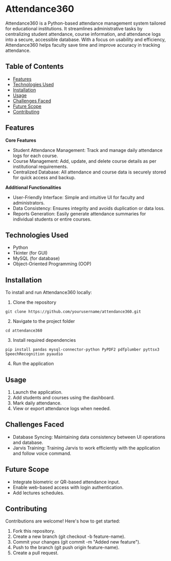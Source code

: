 # Attendance360
Attendance360 is a Python-based attendance management system tailored for educational institutions. It streamlines administrative tasks by centralizing student attendance, course information, and attendance logs into a secure, accessible database. With a focus on usability and efficiency, Attendance360 helps faculty save time and improve accuracy in tracking attendance.


**Table of Contents**
------
- [Features](#Features)
- [Technologies Used](#Technologies-Used)
- [Installation](#Installation)
- [Usage](#Usage)
- [Challenges Faced](#Challenges-Faced)
- [Future Scope](#Future-Scope)
- [Contributing](#Contributing)


**Features**
------

**Core Features**
- Student Attendance Management: Track and manage daily attendance logs for each course.
- Course Management: Add, update, and delete course details as per institutional requirements.
- Centralized Database: All attendance and course data is securely stored for quick access and backup.

**Additional Functionalities**
- User-Friendly Interface: Simple and intuitive UI for faculty and administrators.
- Data Consistency: Ensures integrity and avoids duplication or data loss.
- Reports Generation: Easily generate attendance summaries for individual students or entire courses.


**Technologies Used**
------
- Python
- Tkinter (for GUI)
- MySQL (for database)
- Object-Oriented Programming (OOP)


Installation
------

To install and run Attendance360 locally:

1. Clone the repository
```
git clone https://github.com/yourusername/attendance360.git
```

2. Navigate to the project folder
```
cd attendance360
```

3. Install required dependencies
```
pip install pandas mysql-connector-python PyPDF2 pdfplumber pyttsx3 SpeechRecognition pyaudio
```

4. Run the application

Usage
-------

1. Launch the application.
2. Add students and courses using the dashboard.
3. Mark daily attendance.
4. View or export attendance logs when needed.


Challenges Faced
-------

- Database Syncing: Maintaining data consistency between UI operations and database.
- Jarvis Training: Training Jarvis to work efficiently with the application and follow voice command.


Future Scope
-------

- Integrate biometric or QR-based attendance input.
- Enable web-based access with login authentication.
- Add lectures schedules.


Contributing
-------

Contributions are welcome! Here's how to get started:

1. Fork this repository.
2. Create a new branch (git checkout -b feature-name).
3. Commit your changes (git commit -m "Added new feature").
4. Push to the branch (git push origin feature-name).
5. Create a pull request.
